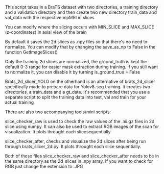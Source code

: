This script takes in a BraTS dataset with two directories, a 
training directory and a validation directory and then create
two new directory train_data and val_data with the respective
mpMRI in slices

You can modify where the slicing occurs with MIN_SLICE and MAX_SLICE
(z-coordinates) in axial view of the brain

By default it saves the 2d slices as .npy files 
so that there's no need to normalize. You can modify that
by changing the save_as_np to False in the function GetImageSlices()

Only the training 2d slices are normalized, the ground_truth 
is kept the default 0-3 range for easier mask extraction during training. 
If you still want to normalize it, you can disable it by turning is_ground_true = False

Brats_2d_slicer_YOLO on the otherhand is an alternative of brats_2d_slicer
specifically made to prepare data for Yolov8-seg 
training. It creates two directories, a train_data
and a gt_data. It's recommended that you use a separate
script to split the training data into test, val and train 
for your actual training

There are also two accompanying tools/mini scripts: 

slice_checker_raw is used to check the raw values of the .nii.gz files in 2d slice
using numpy. It can also be used to extract RGB images of the scan for visualization. 
It plots throught each slicesequentially.

slice_checker_after, checks and visualize the 2d slices after being run through 
brats_slicer_2d.py. It plots throught each slice sequentially. 

Both of these files slice_checker_raw and slice_checker_after needs to be in the 
same directory as the 2d_slices in .npy array. If you want to check for 
RGB just change the extension to .JPG
